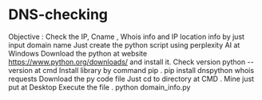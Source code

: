 # DNS-checking
Objective : Check the IP, Cname , Whois info and IP location info by just input domain name
Just create the python script using perplexity AI at Windows
Download the python at website https://www.python.org/downloads/ and install it.
Check version python --version at cmd
Install library by command pip .  pip install dnspython whois requests
Download the py  code file
Just cd to directory at CMD . Mine just put at Desktop
Execute the file . python domain_info.py

